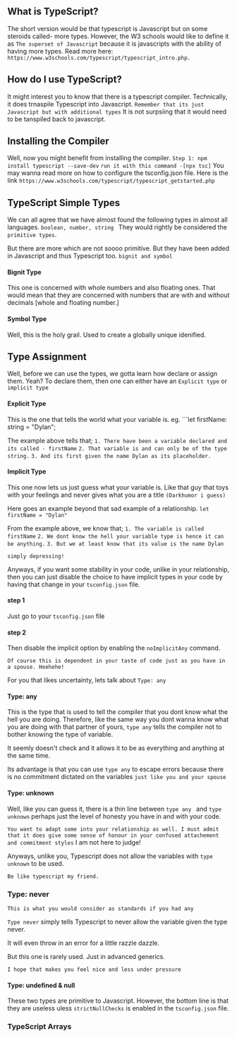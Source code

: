## What is TypeScript?

The short version would be that typescript is Javascript but on some steroids called- more types.
However, the W3 schools would like to define it as 
```The superset of Javascript``` because it is javascripts with the ability of having more types. Read more here: ```https://www.w3schools.com/typescript/typescript_intro.php.```

## How do I use TypeScript?

It might interest you to know that there is a typescript compiler. Technically, it does trnaspile Typescript into Javascript. 
```Remember that its just Javascript but with additional types```
It is not surpsiing that it would need to be tanspiled back to javascript.

## Installing the Compiler
Well, now you might benefit from installing the compiler.
```Step 1: npm install typescript --save-dev```
```run it with this command -[npx tsc]```
You may wanna read more on how to configure the tsconfig.json file. Here is the link ```https://www.w3schools.com/typescript/typescript_getstarted.php```

## TypeScript Simple Types

We can all agree that we have almost found the following types in almost all languages. ```boolean, number, string ```
They would rightly be considered the ```primitive types```.

But there are more which are not soooo primitive. But they have been added in Javascript and thus Typescript too.
```bignit and symbol``` 

#### Bignit Type
This one is concerned with whole numbers and also floating ones. That would mean that they are concerned with numbers that are with and without decimals [whole and floating number.]

#### Symbol Type
Well, this is the holy grail. Used to create a globally unique idenified. 

## Type Assignment
Well, before we can use the types, we gotta learn how declare or assign them. Yeah?
To declare them, then one can either have an ```Explicit type``` or ```implicit type```

#### Explicit Type
This is the one that tells the world what your variable is. 
eg. ```let firstName: string = "Dylan";

The example above tells that; 
```1. There have been a variable declared and its called - firstName```
```2. That variable is and can only be of the type string.```
```3. And its first given the name Dylan as its placeholder.```

#### Implicit Type
This one now lets us just guess what your variable is. Like that guy that toys with your feelings and never gives what you are a title ```(Darkhumor i guess)```

Here goes an example beyond that sad example of a relationship.
```let firstName = "Dylan"```

From the example above, we know that;
```1. The variable is called firstName```
```2. We dont know the hell your variable type is hence it can be anything.```
```3. But we at least know that its value is the name Dylan```

```simply depressing!```

Anyways, if you want some stability in your code, unlike in your relationship, then you can just disable the choice to have implicit types in your code by having that change in your ```tsconfig.json``` file.

#### step 1
Just go to your ```tsconfig.json``` file

#### step 2
Then disable the implicit option by enabling the ```noImplicitAny``` command. 

```Of course this is dependent in your taste of code just as you have in a spouse. Heehehe!```

For you that likes uncertainty, lets talk about ```Type: any```

#### Type: any
This is the type that is used to tell the compiler that you dont know what the hell you are doing. Therefore, like the same way you dont wanna know what you are doing with that partner of yours, ```type any``` tells the compiler not to bother knowing the type of variable. 

It seemly doesn't check and it allows it to be as everything and anything at the same time. 

Its advantage is that you can use ```type any``` to escape errors because there is no commitment dictated on the variables ```just like you and your spouse```

#### Type: unknown
Well, like you can guess it, there is a thin line between ```type any ``` and ```type unknown``` perhaps just the level of honesty you have in and with your code. 

```You want to adapt some into your relationship as well. I must admit that it does give some sense of honour in your confused attachement and commitment styles``` 
I am not here to judge! 

Anyways, unlike you, Typescript does not allow the variables with ```type unknown``` to be used.

```Be like typescript my friend.```

### Type: never
```This is what you would consider as standards if you had any```

```Type never``` simply tells Typescript to never allow the variable given the type never.

It will even throw in an error for a little razzle dazzle. 

But this one is rarely used. Just in advanced generics.

```I hope that makes you feel nice and less under pressure```

#### Type: undefined & null
These two types are primitive to Javascript. However, the bottom line is that they are useless uless ```strictNullChecks``` is enabled in the ```tsconfig.json``` file.

### TypeScript Arrays
